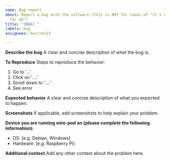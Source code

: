 ```yaml
---
name: Bug report
about: Report a bug with the software (this is NOT for cases of "it's not working
  for me")
title: "[BUG] "
labels: bug
assignees: kercre123

---
```


**Describe the bug**
A clear and concise description of what the bug is.

**To Reproduce**
Steps to reproduce the behavior:
1. Go to '...'
2. Click on '....'
3. Scroll down to '....'
4. See error

**Expected behavior**
A clear and concise description of what you expected to happen.

**Screenshots**
If applicable, add screenshots to help explain your problem.

**Device you are running wire-pod on (please complete the following information):**
 - OS: [e.g. Debian, Windows]
 - Hardware: [e.g. Raspberry Pi]

**Additional context**
Add any other context about the problem here.
